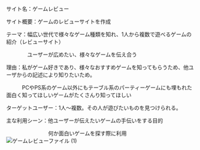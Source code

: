 サイト名：ゲームレビュー

サイト概要：ゲームのレビューサイトを作成

テーマ：幅広い世代で様々なゲーム種類を知れ、1人から複数で遊べるゲームの紹介（レビューサイト）

　　　　ユーザーが広めたい、様々なゲームを伝え合う
    
理由：私がゲーム好きであり、様々なおすすめゲームを知ってもらうため、他ユーザからの記述により知りたいため。

　　　PCやPS系のゲーム以外にもテーブル系のパーティーゲームにも埋もれた面白く知ってほしいゲームがたくさんり知ってほしい
   
ターゲットユーザー：1人～複数。その人が遊びたいものを見つけられる。

主な利用シーン：他ユーザーが伝えたいゲームの手伝いをする目的

　　　　　　　　何か面白いゲームを探す際に利用
![ゲームレビューファイル (1)](https://user-images.githubusercontent.com/121594678/229040577-39a116ef-e4b7-450a-93d7-182de48c04ab.jpg)
